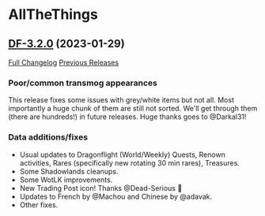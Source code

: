 # AllTheThings

## [DF-3.2.0](https://github.com/DFortun81/AllTheThings/tree/DF-3.2.0) (2023-01-29)
[Full Changelog](https://github.com/DFortun81/AllTheThings/compare/DF-3.1.16a...DF-3.2.0) [Previous Releases](https://github.com/DFortun81/AllTheThings/releases)


### Poor/common transmog appearances

This release fixes some issues with grey/white items but not all. Most importantly a huge chunk of them are still not sorted. We'll get through them (there are hundreds!) in future releases. Huge thanks goes to @Darkal31!


### Data additions/fixes

- Usual updates to Dragonflight (World/Weekly) Quests, Renown activities, Rares (specifically new rotating 30 min rares), Treasures.
- Some Shadowlands cleanups.
- Some WotLK improvements.
- New Trading Post icon! Thanks @Dead-Serious 🎨
- Updates to French by @Machou and Chinese by @adavak.
- Other fixes.
